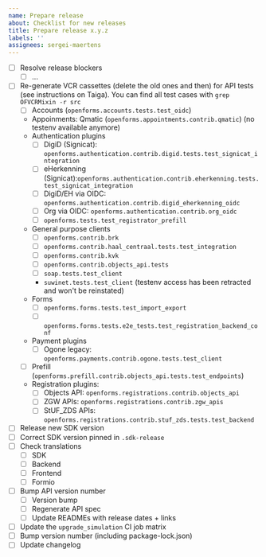 ```yaml
---
name: Prepare release
about: Checklist for new releases
title: Prepare release x.y.z
labels: ''
assignees: sergei-maertens
---
```


- [ ] Resolve release blockers
  - [ ] ...
- [ ] Re-generate VCR cassettes (delete the old ones and then) for API tests (see instructions on
      Taiga). You can find all test cases with `grep OFVCRMixin -r src`
  - [ ] Accounts (`openforms.accounts.tests.test_oidc`)
  - Appoinments: Qmatic (`openforms.appointments.contrib.qmatic`) (no testenv available anymore)
  - Authentication plugins
    - [ ] DigiD (Signicat): `openforms.authentication.contrib.digid.tests.test_signicat_integration`
    - [ ] eHerkenning
          (Signicat):`openforms.authentication.contrib.eherkenning.tests.test_signicat_integration`
    - [ ] DigiD/EH via OIDC: `openforms.authentication.contrib.digid_eherkenning_oidc`
    - [ ] Org via OIDC: `openforms.authentication.contrib.org_oidc`
    - [ ] `openforms.tests.test_registrator_prefill`
  - General purpose clients
    - [ ] `openforms.contrib.brk`
    - [ ] `openforms.contrib.haal_centraal.tests.test_integration`
    - [ ] `openforms.contrib.kvk`
    - [ ] `openforms.contrib.objects_api.tests`
    - [ ] `soap.tests.test_client`
    - `suwinet.tests.test_client` (testenv access has been retracted and won't be reinstated)
  - Forms
    - [ ] `openforms.forms.tests.test_import_export`
    - [ ] `openforms.forms.tests.e2e_tests.test_registration_backend_conf`
  - Payment plugins
    - [ ] Ogone legacy: `openforms.payments.contrib.ogone.tests.test_client`
  - [ ] Prefill (`openforms.prefill.contrib.objects_api.tests.test_endpoints`)
  - Registration plugins:
    - [ ] Objects API: `openforms.registrations.contrib.objects_api`
    - [ ] ZGW APIs: `openforms.registrations.contrib.zgw_apis`
    - [ ] StUF_ZDS APIs: `openforms.registrations.contrib.stuf_zds.tests.test_backend`
- [ ] Release new SDK version
- [ ] Correct SDK version pinned in `.sdk-release`
- [ ] Check translations
  - [ ] SDK
  - [ ] Backend
  - [ ] Frontend
  - [ ] Formio
- [ ] Bump API version number
  - [ ] Version bump
  - [ ] Regenerate API spec
  - [ ] Update READMEs with release dates + links
- [ ] Update the `upgrade_simulation` CI job matrix
- [ ] Bump version number (including package-lock.json)
- [ ] Update changelog
